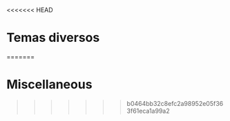 <<<<<<< HEAD
# Temas diversos

=======

# Miscellaneous
>>>>>>> b0464bb32c8efc2a98952e05f363f61eca1a99a2
